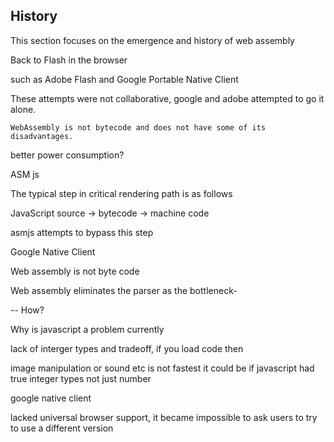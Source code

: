 ## History

This section focuses on the emergence and history of web assembly



Back to Flash in the browser

such as Adobe Flash and Google Portable Native Client

These attempts were not collaborative, google and adobe attempted to go it alone.



`WebAssembly is not bytecode and does not have some of its disadvantages.`

better power consumption?





ASM js

The typical step in critical rendering path is as follows

JavaScript source → bytecode → machine code

asmjs attempts to bypass this step



Google Native Client



Web assembly is not byte code

Web assembly eliminates the parser as the bottleneck-

-- How?



Why is javascript a problem currently

lack of interger types and tradeoff, if you load code then 

image manipulation or sound etc is not fastest it could be if javascript had true integer types not just number



google native client

lacked universal browser support, it became impossible to ask users to try to use a different version





